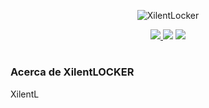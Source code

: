 <p align="center">
  <img src="https://github.com/user-attachments/assets/36d32696-9c65-42f6-af6b-64faf1a7a556" alt="XilentLocker" Logo" />
</p>

<p align="center">
    <a href="https://python.org">
    <img src="https://img.shields.io/badge/Python-3-green.svg">
  </a>
    <img src="https://img.shields.io/badge/Release-1.0-blue.svg">
  </a>
    <img src="https://img.shields.io/badge/Private-%F0%9F%94%92-red.svg">
  </a>
</p>

<h1 align="center"></h1>

### Acerca de XilentLOCKER

XilentL
